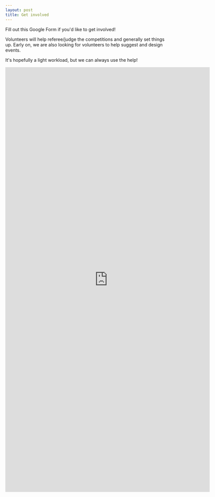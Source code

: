 ```yaml
---
layout: post
title: Get involved
---
```


Fill out this Google Form if you'd like to get involved! 

Volunteers will help referee/judge the competitions and generally set things up.  Early on, we are also looking for volunteers to help suggest and design events.

It's hopefully a light workload, but we can always use the help!

<iframe src="https://docs.google.com/forms/d/e/1FAIpQLSdLGSdzklZoibPJIG2-5RJUKfkSShhJkmud5ZRJoInr2EeUow/viewform?embedded=true" width="640" height="1332" frameborder="0" marginheight="0" marginwidth="0">Loading…</iframe>